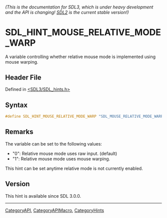 ###### (This is the documentation for SDL3, which is under heavy development and the API is changing! [SDL2](https://wiki.libsdl.org/SDL2/) is the current stable version!)
# SDL_HINT_MOUSE_RELATIVE_MODE_WARP

A variable controlling whether relative mouse mode is implemented using mouse warping.

## Header File

Defined in [<SDL3/SDL_hints.h>](https://github.com/libsdl-org/SDL/blob/main/include/SDL3/SDL_hints.h)

## Syntax

```c
#define SDL_HINT_MOUSE_RELATIVE_MODE_WARP "SDL_MOUSE_RELATIVE_MODE_WARP"
```

## Remarks

The variable can be set to the following values:

- "0": Relative mouse mode uses raw input. (default)
- "1": Relative mouse mode uses mouse warping.

This hint can be set anytime relative mode is not currently enabled.

## Version

This hint is available since SDL 3.0.0.

----
[CategoryAPI](CategoryAPI), [CategoryAPIMacro](CategoryAPIMacro), [CategoryHints](CategoryHints)

